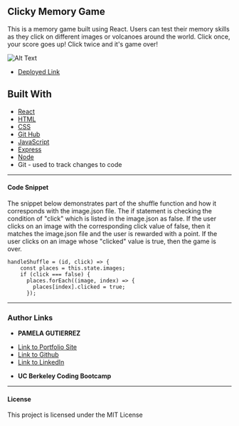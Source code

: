## Clicky Memory Game

This is a memory game built using React. Users can test their memory skills as they click on different images or volcanoes around the world. Click once, your score goes up! Click twice and it's game over! 

![Alt Text](bucketlist.gif)
* [Deployed Link](https://pamela-gutierrez.github.io/clicky-memory-game/)

## **Built With**
* [React](https://reactjs.org/)
* [HTML](https://developer.mozihlla.org/en-US/docs/Web/HTML)
* [CSS](https://developer.mozilla.org/en-US/docs/Web/CSS)
* [Git Hub](https://github.com/)
* [JavaScript](https://www.javascript.com/)
* [Express](https://expressjs.com/)
* [Node](https://nodejs.org/en/)
*  Git - used to track changes to code
______________________________________________________________________________
  
#### **Code Snippet**
The snippet below demonstrates part of the shuffle function and how it corresponds with the image.json file. The if statement is checking the condition of "click" which is listed in the image.json as false. If the user clicks on an image with the corresponding click value of false, then it matches the image.json file and the user is rewarded with a point. If the user clicks on an image whose "clicked" value is true, then the game is over. 

```
handleShuffle = (id, click) => {
    const places = this.state.images;
    if (click === false) {
      places.forEach((image, index) => {
        places[index].clicked = true;
      });
```
______________________________________________________________________________

### **Author Links**

* **PAMELA GUTIERREZ**
- [Link to Portfolio Site](https://pamela-gutierrez.github.io/updated-portfolio/)
- [Link to Github](https://github.com/pamela-gutierrez) 
- [Link to LinkedIn](www.linkedin.com/in/pamela-gutierrez)

* **UC Berkeley Coding Bootcamp**
  
______________________________________________________________________________

#### **License**

This project is licensed under the MIT License


   
